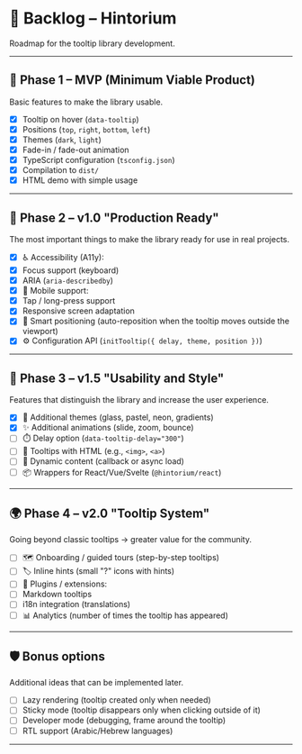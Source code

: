 # 📌 Backlog – Hintorium

Roadmap for the tooltip library development.

---

## 🎯 Phase 1 – MVP (Minimum Viable Product)

Basic features to make the library usable.

- [x] Tooltip on hover (`data-tooltip`)
- [x] Positions (`top`, `right`, `bottom`, `left`)
- [x] Themes (`dark`, `light`)
- [x] Fade-in / fade-out animation
- [x] TypeScript configuration (`tsconfig.json`)
- [x] Compilation to `dist/`
- [x] HTML demo with simple usage

---

## 🚀 Phase 2 – v1.0 "Production Ready"

The most important things to make the library ready for use in real projects.

- [x] ♿ Accessibility (A11y):
- [x] Focus support (keyboard)
- [x] ARIA (`aria-describedby`)
- [x] 📱 Mobile support:
- [x] Tap / long-press support
- [x] Responsive screen adaptation
- [x] 🧭 Smart positioning (auto-reposition when the tooltip moves outside the viewport)
- [x] ⚙️ Configuration API (`initTooltip({ delay, theme, position })`)

---

## 🌱 Phase 3 – v1.5 "Usability and Style"

Features that distinguish the library and increase the user experience.

- [x] 🎨 Additional themes (glass, pastel, neon, gradients)
- [x] ✨ Additional animations (slide, zoom, bounce)
- [ ] ⏱️ Delay option (`data-tooltip-delay="300"`)
- [ ] 🔗 Tooltips with HTML (e.g., `<img>`, `<a>`)
- [ ] 🔄 Dynamic content (callback or async load)
- [ ] 📦 Wrappers for React/Vue/Svelte (`@hintorium/react`)

---

## 🌍 Phase 4 – v2.0 "Tooltip System"

Going beyond classic tooltips → greater value for the community.

- [ ] 🗺️ Onboarding / guided tours (step-by-step tooltips)
- [ ] 🏷️ Inline hints (small "?" icons with hints)
- [ ] 🧩 Plugins / extensions:
- [ ] Markdown tooltips
- [ ] i18n integration (translations)
- [ ] 📊 Analytics (number of times the tooltip has appeared)

---

## 🛡️ Bonus options

Additional ideas that can be implemented later.

- [ ] Lazy rendering (tooltip created only when needed)
- [ ] Sticky mode (tooltip disappears only when clicking outside of it)
- [ ] Developer mode (debugging, frame around the tooltip)
- [ ] RTL support (Arabic/Hebrew languages)

---
